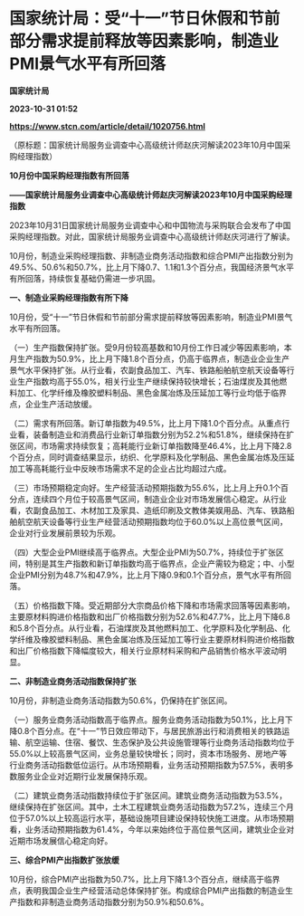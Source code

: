 # 国家统计局：受“十一”节日休假和节前部分需求提前释放等因素影响，制造业PMI景气水平有所回落
**国家统计局**

**2023-10-31 01:52**

**https://www.stcn.com/article/detail/1020756.html**

（原标题：国家统计局服务业调查中心高级统计师赵庆河解读2023年10月中国采购经理指数）

**10月份中国采购经理指数有所回落**

**——国家统计局服务业调查中心高级统计师赵庆河解读2023年10月中国采购经理指数**

2023年10月31日国家统计局服务业调查中心和中国物流与采购联合会发布了中国采购经理指数。对此，国家统计局服务业调查中心高级统计师赵庆河进行了解读。

10月份，制造业采购经理指数、非制造业商务活动指数和综合PMI产出指数分别为49.5%、50.6%和50.7%，比上月下降0.7、1.1和1.3个百分点，我国经济景气水平有所回落，持续恢复基础仍需进一步巩固。

**一、制造业采购经理指数有所下降**

10月份，受“十一”节日休假和节前部分需求提前释放等因素影响，制造业PMI景气水平有所回落。

（一）生产指数保持扩张。受9月份较高基数和10月份工作日减少等因素影响，本月生产指数为50.9%，比上月下降1.8个百分点，仍高于临界点，制造业企业生产景气水平保持扩张。从行业看，农副食品加工、汽车、铁路船舶航空航天设备等行业生产指数均高于55.0%，相关行业生产继续保持较快增长；石油煤炭及其他燃料加工、化学纤维及橡胶塑料制品、黑色金属冶炼及压延加工等行业均低于临界点，企业生产活动放缓。

（二）需求有所回落。新订单指数为49.5%，比上月下降1.0个百分点。从重点行业看，装备制造业和消费品行业新订单指数分别为52.2%和51.8%，继续保持在扩张区间，市场需求持续恢复；高耗能行业新订单指数降至46.4%，比上月下降2.8个百分点，同时调查结果显示，纺织、化学原料及化学制品、黑色金属冶炼及压延加工等高耗能行业中反映市场需求不足的企业占比均超过六成。

（三）市场预期稳定向好。生产经营活动预期指数为55.6%，比上月上升0.1个百分点，连续四个月位于较高景气区间，制造业企业对市场发展信心稳定。从行业看，农副食品加工、木材加工及家具、造纸印刷及文教体美娱用品、汽车、铁路船舶航空航天设备等行业生产经营活动预期指数均位于60.0%以上高位景气区间，企业对行业发展前景较为乐观。

（四）大型企业PMI继续高于临界点。大型企业PMI为50.7%，持续位于扩张区间，特别是其生产指数和新订单指数均高于临界点，企业产需较为稳定；中、小型企业PMI分别为48.7%和47.9%，比上月下降0.9和0.1个百分点，景气水平有所回落。

（五）价格指数下降。受近期部分大宗商品价格下降和市场需求回落等因素影响，主要原材料购进价格指数和出厂价格指数分别为52.6%和47.7%，比上月下降6.8和5.8个百分点。从行业看，石油煤炭及其他燃料加工、化学原料及化学制品、化学纤维及橡胶塑料制品、黑色金属冶炼及压延加工等行业主要原材料购进价格指数和出厂价格指数下降幅度较大，相关行业原材料采购和产品销售价格水平波动明显。

**二、非制造业商务活动指数保持扩张**

10月份，非制造业商务活动指数为50.6%，仍保持在扩张区间。

（一）服务业商务活动指数高于临界点。服务业商务活动指数为50.1%，比上月下降0.8个百分点。在“十一”节日效应带动下，与居民旅游出行和消费相关的铁路运输、航空运输、住宿、餐饮、生态保护及公共设施管理等行业商务活动指数均位于55.0%以上较高景气区间，业务总量较快增长；同时，资本市场服务、房地产等行业商务活动指数低位运行。从市场预期看，业务活动预期指数为57.5%，表明多数服务业企业对近期行业发展保持乐观。

（二）建筑业商务活动指数持续位于扩张区间。建筑业商务活动指数为53.5%，继续保持在扩张区间。其中，土木工程建筑业商务活动指数为57.2%，连续三个月位于57.0%以上较高运行水平，基础设施项目建设保持较快施工进度。从市场预期看，业务活动预期指数为61.4%，今年以来始终位于高位景气区间，建筑业企业对近期市场发展信心稳定向好。

**三、综合PMI产出指数扩张放缓**

10月份，综合PMI产出指数为50.7%，比上月下降1.3个百分点，继续高于临界点，表明我国企业生产经营活动总体保持扩张。构成综合PMI产出指数的制造业生产指数和非制造业商务活动指数分别为50.9%和50.6%。
